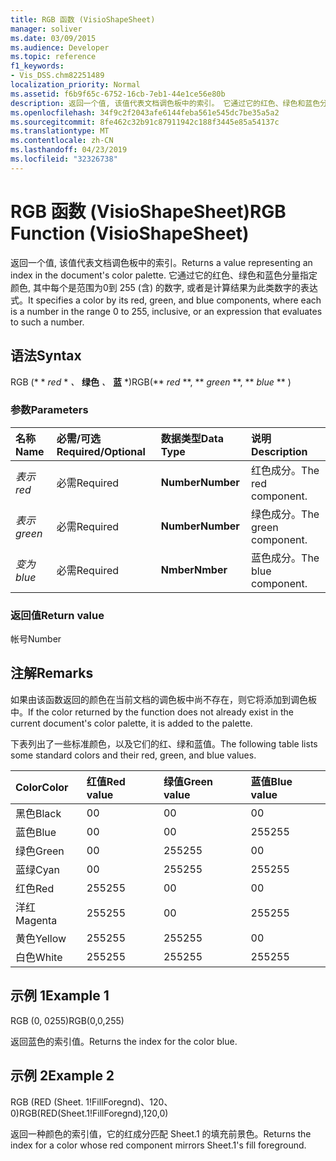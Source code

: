 ```yaml
---
title: RGB 函数 (VisioShapeSheet)
manager: soliver
ms.date: 03/09/2015
ms.audience: Developer
ms.topic: reference
f1_keywords:
- Vis_DSS.chm82251489
localization_priority: Normal
ms.assetid: f6b9f65c-6752-16cb-7eb1-44e1ce56e80b
description: 返回一个值, 该值代表文档调色板中的索引。 它通过它的红色、绿色和蓝色分量指定颜色, 其中每个是范围为0到 255 (含) 的数字, 或者是计算结果为此类数字的表达式。
ms.openlocfilehash: 34f9c2f2043afe6144feba561e545dc7be35a5a2
ms.sourcegitcommit: 8fe462c32b91c87911942c188f3445e85a54137c
ms.translationtype: MT
ms.contentlocale: zh-CN
ms.lasthandoff: 04/23/2019
ms.locfileid: "32326738"
---
```

# <a name="rgb-function-visioshapesheet"></a><span data-ttu-id="c2577-104">RGB 函数 (VisioShapeSheet)</span><span class="sxs-lookup"><span data-stu-id="c2577-104">RGB Function (VisioShapeSheet)</span></span>

<span data-ttu-id="c2577-105">返回一个值, 该值代表文档调色板中的索引。</span><span class="sxs-lookup"><span data-stu-id="c2577-105">Returns a value representing an index in the document's color palette.</span></span> <span data-ttu-id="c2577-106">它通过它的红色、绿色和蓝色分量指定颜色, 其中每个是范围为0到 255 (含) 的数字, 或者是计算结果为此类数字的表达式。</span><span class="sxs-lookup"><span data-stu-id="c2577-106">It specifies a color by its red, green, and blue components, where each is a number in the range 0 to 255, inclusive, or an expression that evaluates to such a number.</span></span> 
  
## <a name="syntax"></a><span data-ttu-id="c2577-107">语法</span><span class="sxs-lookup"><span data-stu-id="c2577-107">Syntax</span></span>

<span data-ttu-id="c2577-108">RGB (\* \* *red* \* *、* **绿色** *、* **蓝** \*)</span><span class="sxs-lookup"><span data-stu-id="c2577-108">RGB(\*\* *red* \*\*, \*\* *green* \*\*, \*\* *blue* \*\* )</span></span> 
  
### <a name="parameters"></a><span data-ttu-id="c2577-109">参数</span><span class="sxs-lookup"><span data-stu-id="c2577-109">Parameters</span></span>

|<span data-ttu-id="c2577-110">**名称**</span><span class="sxs-lookup"><span data-stu-id="c2577-110">**Name**</span></span>|<span data-ttu-id="c2577-111">**必需/可选**</span><span class="sxs-lookup"><span data-stu-id="c2577-111">**Required/Optional**</span></span>|<span data-ttu-id="c2577-112">**数据类型**</span><span class="sxs-lookup"><span data-stu-id="c2577-112">**Data Type**</span></span>|<span data-ttu-id="c2577-113">**说明**</span><span class="sxs-lookup"><span data-stu-id="c2577-113">**Description**</span></span>|
|:-----|:-----|:-----|:-----|
| <span data-ttu-id="c2577-114">_表示_</span><span class="sxs-lookup"><span data-stu-id="c2577-114">_red_</span></span> <br/> |<span data-ttu-id="c2577-115">必需</span><span class="sxs-lookup"><span data-stu-id="c2577-115">Required</span></span>  <br/> |<span data-ttu-id="c2577-116">**Number**</span><span class="sxs-lookup"><span data-stu-id="c2577-116">**Number**</span></span> <br/> |<span data-ttu-id="c2577-117">红色成分。</span><span class="sxs-lookup"><span data-stu-id="c2577-117">The red component.</span></span>  <br/> |
| <span data-ttu-id="c2577-118">_表示_</span><span class="sxs-lookup"><span data-stu-id="c2577-118">_green_</span></span> <br/> |<span data-ttu-id="c2577-119">必需</span><span class="sxs-lookup"><span data-stu-id="c2577-119">Required</span></span>  <br/> |<span data-ttu-id="c2577-120">**Number**</span><span class="sxs-lookup"><span data-stu-id="c2577-120">**Number**</span></span> <br/> |<span data-ttu-id="c2577-121">绿色成分。</span><span class="sxs-lookup"><span data-stu-id="c2577-121">The green component.</span></span>  <br/> |
| <span data-ttu-id="c2577-122">_变为_</span><span class="sxs-lookup"><span data-stu-id="c2577-122">_blue_</span></span> <br/> |<span data-ttu-id="c2577-123">必需</span><span class="sxs-lookup"><span data-stu-id="c2577-123">Required</span></span>  <br/> |<span data-ttu-id="c2577-124">**Nmber**</span><span class="sxs-lookup"><span data-stu-id="c2577-124">**Nmber**</span></span> <br/> |<span data-ttu-id="c2577-125">蓝色成分。</span><span class="sxs-lookup"><span data-stu-id="c2577-125">The blue component.</span></span>  <br/> |
   
### <a name="return-value"></a><span data-ttu-id="c2577-126">返回值</span><span class="sxs-lookup"><span data-stu-id="c2577-126">Return value</span></span>

<span data-ttu-id="c2577-127">帐号</span><span class="sxs-lookup"><span data-stu-id="c2577-127">Number</span></span>
  
## <a name="remarks"></a><span data-ttu-id="c2577-128">注解</span><span class="sxs-lookup"><span data-stu-id="c2577-128">Remarks</span></span>

<span data-ttu-id="c2577-129">如果由该函数返回的颜色在当前文档的调色板中尚不存在，则它将添加到调色板中。</span><span class="sxs-lookup"><span data-stu-id="c2577-129">If the color returned by the function does not already exist in the current document's color palette, it is added to the palette.</span></span>
  
<span data-ttu-id="c2577-130">下表列出了一些标准颜色，以及它们的红、绿和蓝值。</span><span class="sxs-lookup"><span data-stu-id="c2577-130">The following table lists some standard colors and their red, green, and blue values.</span></span>
  
|<span data-ttu-id="c2577-131">**Color**</span><span class="sxs-lookup"><span data-stu-id="c2577-131">**Color**</span></span>|<span data-ttu-id="c2577-132">**红值**</span><span class="sxs-lookup"><span data-stu-id="c2577-132">**Red value**</span></span>|<span data-ttu-id="c2577-133">**绿值**</span><span class="sxs-lookup"><span data-stu-id="c2577-133">**Green value**</span></span>|<span data-ttu-id="c2577-134">**蓝值**</span><span class="sxs-lookup"><span data-stu-id="c2577-134">**Blue value**</span></span>|
|:-----|:-----|:-----|:-----|
|<span data-ttu-id="c2577-135">黑色</span><span class="sxs-lookup"><span data-stu-id="c2577-135">Black</span></span>  <br/> |<span data-ttu-id="c2577-136">0</span><span class="sxs-lookup"><span data-stu-id="c2577-136">0</span></span>  <br/> |<span data-ttu-id="c2577-137">0</span><span class="sxs-lookup"><span data-stu-id="c2577-137">0</span></span>  <br/> |<span data-ttu-id="c2577-138">0</span><span class="sxs-lookup"><span data-stu-id="c2577-138">0</span></span>  <br/> |
|<span data-ttu-id="c2577-139">蓝色</span><span class="sxs-lookup"><span data-stu-id="c2577-139">Blue</span></span>  <br/> |<span data-ttu-id="c2577-140">0</span><span class="sxs-lookup"><span data-stu-id="c2577-140">0</span></span>  <br/> |<span data-ttu-id="c2577-141">0</span><span class="sxs-lookup"><span data-stu-id="c2577-141">0</span></span>  <br/> |<span data-ttu-id="c2577-142">255</span><span class="sxs-lookup"><span data-stu-id="c2577-142">255</span></span>  <br/> |
|<span data-ttu-id="c2577-143">绿色</span><span class="sxs-lookup"><span data-stu-id="c2577-143">Green</span></span>  <br/> |<span data-ttu-id="c2577-144">0</span><span class="sxs-lookup"><span data-stu-id="c2577-144">0</span></span>  <br/> |<span data-ttu-id="c2577-145">255</span><span class="sxs-lookup"><span data-stu-id="c2577-145">255</span></span>  <br/> |<span data-ttu-id="c2577-146">0</span><span class="sxs-lookup"><span data-stu-id="c2577-146">0</span></span>  <br/> |
|<span data-ttu-id="c2577-147">蓝绿</span><span class="sxs-lookup"><span data-stu-id="c2577-147">Cyan</span></span>  <br/> |<span data-ttu-id="c2577-148">0</span><span class="sxs-lookup"><span data-stu-id="c2577-148">0</span></span>  <br/> |<span data-ttu-id="c2577-149">255</span><span class="sxs-lookup"><span data-stu-id="c2577-149">255</span></span>  <br/> |<span data-ttu-id="c2577-150">255</span><span class="sxs-lookup"><span data-stu-id="c2577-150">255</span></span>  <br/> |
|<span data-ttu-id="c2577-151">红色</span><span class="sxs-lookup"><span data-stu-id="c2577-151">Red</span></span>  <br/> |<span data-ttu-id="c2577-152">255</span><span class="sxs-lookup"><span data-stu-id="c2577-152">255</span></span>  <br/> |<span data-ttu-id="c2577-153">0</span><span class="sxs-lookup"><span data-stu-id="c2577-153">0</span></span>  <br/> |<span data-ttu-id="c2577-154">0</span><span class="sxs-lookup"><span data-stu-id="c2577-154">0</span></span>  <br/> |
|<span data-ttu-id="c2577-155">洋红</span><span class="sxs-lookup"><span data-stu-id="c2577-155">Magenta</span></span>  <br/> |<span data-ttu-id="c2577-156">255</span><span class="sxs-lookup"><span data-stu-id="c2577-156">255</span></span>  <br/> |<span data-ttu-id="c2577-157">0</span><span class="sxs-lookup"><span data-stu-id="c2577-157">0</span></span>  <br/> |<span data-ttu-id="c2577-158">255</span><span class="sxs-lookup"><span data-stu-id="c2577-158">255</span></span>  <br/> |
|<span data-ttu-id="c2577-159">黄色</span><span class="sxs-lookup"><span data-stu-id="c2577-159">Yellow</span></span>  <br/> |<span data-ttu-id="c2577-160">255</span><span class="sxs-lookup"><span data-stu-id="c2577-160">255</span></span>  <br/> |<span data-ttu-id="c2577-161">255</span><span class="sxs-lookup"><span data-stu-id="c2577-161">255</span></span>  <br/> |<span data-ttu-id="c2577-162">0</span><span class="sxs-lookup"><span data-stu-id="c2577-162">0</span></span>  <br/> |
|<span data-ttu-id="c2577-163">白色</span><span class="sxs-lookup"><span data-stu-id="c2577-163">White</span></span>  <br/> |<span data-ttu-id="c2577-164">255</span><span class="sxs-lookup"><span data-stu-id="c2577-164">255</span></span>  <br/> |<span data-ttu-id="c2577-165">255</span><span class="sxs-lookup"><span data-stu-id="c2577-165">255</span></span>  <br/> |<span data-ttu-id="c2577-166">255</span><span class="sxs-lookup"><span data-stu-id="c2577-166">255</span></span>  <br/> |
   
## <a name="example-1"></a><span data-ttu-id="c2577-167">示例 1</span><span class="sxs-lookup"><span data-stu-id="c2577-167">Example 1</span></span>

<span data-ttu-id="c2577-168">RGB (0, 0255)</span><span class="sxs-lookup"><span data-stu-id="c2577-168">RGB(0,0,255)</span></span>
  
<span data-ttu-id="c2577-169">返回蓝色的索引值。</span><span class="sxs-lookup"><span data-stu-id="c2577-169">Returns the index for the color blue.</span></span>
  
## <a name="example-2"></a><span data-ttu-id="c2577-170">示例 2</span><span class="sxs-lookup"><span data-stu-id="c2577-170">Example 2</span></span>

<span data-ttu-id="c2577-171">RGB (RED (Sheet. 1!FillForegnd)、120、0)</span><span class="sxs-lookup"><span data-stu-id="c2577-171">RGB(RED(Sheet.1!FillForegnd),120,0)</span></span>
  
<span data-ttu-id="c2577-172">返回一种颜色的索引值，它的红成分匹配 Sheet.1 的填充前景色。</span><span class="sxs-lookup"><span data-stu-id="c2577-172">Returns the index for a color whose red component mirrors Sheet.1's fill foreground.</span></span>
  

